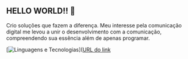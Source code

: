 ## HELLO WORLD!! 👋

Crio soluções que fazem a diferença. Meu interesse pela comunicação digital me levou a unir o desenvolvimento com a comunicação, compreendendo sua essência além de apenas programar.

[![Linguagens e Tecnologias](https://i.postimg.cc/3wcxjS7g/icons8-html-48.png)]([URL do link](https://postimg.cc/Ff0vNxYR)

